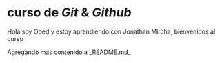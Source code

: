 # curso de _Git_ & _Github_

Hola soy Obed y estoy aprendiendo con Jonathan Mircha, bienvenidos al curso

Agregando mas contenido a \_README.md\_
